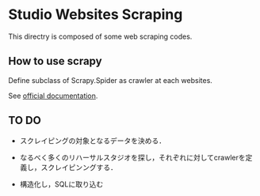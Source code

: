 # Studio Websites Scraping

This directry is composed of some web scraping codes.

## How to use scrapy

Define subclass of Scrapy.Spider as crawler at each websites.

See [official documentation](https://docs.scrapy.org/en/latest/topics/spiders.html).

## TO DO

* スクレイピングの対象となるデータを決める．

* なるべく多くのリハーサルスタジオを探し，それぞれに対してcrawlerを定義し，スクレイピンングする．

* 構造化し，SQLに取り込む